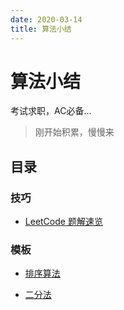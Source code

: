 ```yaml
---
date: 2020-03-14
title: 算法小结
---
```


# 算法小结

考试求职，AC必备...

> 刚开始积累，慢慢来

## 目录

### 技巧

- [LeetCode 题解速览](./leetcode.md)

### 模板

- [排序算法](./sort.md)

- [二分法](./dichotomy.md)

<br>
